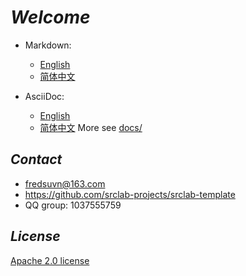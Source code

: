 # _Welcome_

<!--![logo](logo.svg)-->

- Markdown:
    * [English](README_en.md)
    * [简体中文](README_zh.md)

- AsciiDoc:
    * [English](README_en.adoc)
    * [简体中文](README_zh.adoc)
      More see [docs/](../docs/)

## _Contact_

* fredsuvn@163.com
* https://github.com/srclab-projects/srclab-template
* QQ group: 1037555759

## _License_

[Apache 2.0 license][license]

[license]: https://www.apache.org/licenses/LICENSE-2.0.html